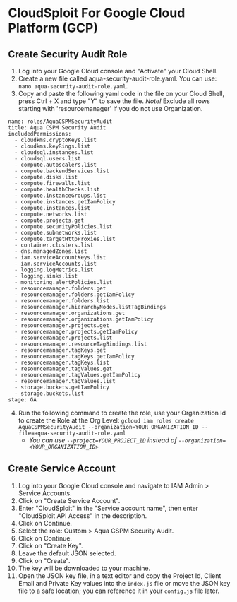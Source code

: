 # CloudSploit For Google Cloud Platform (GCP)

## Create Security Audit Role

1. Log into your Google Cloud console and "Activate" your Cloud Shell.
1. Create a new file called aqua-security-audit-role.yaml. You can use: ``nano aqua-security-audit-role.yaml``.
1. Copy and paste the following yaml code in the file on your Cloud Shell, press Ctrl + X and type "Y" to save the file. *Note!* Exclude all rows starting with 'resourcemanager' if you do not use Organization.
```   
name: roles/AquaCSPMSecurityAudit
title: Aqua CSPM Security Audit
includedPermissions:
  - cloudkms.cryptoKeys.list
  - cloudkms.keyRings.list
  - cloudsql.instances.list
  - cloudsql.users.list
  - compute.autoscalers.list
  - compute.backendServices.list
  - compute.disks.list
  - compute.firewalls.list
  - compute.healthChecks.list
  - compute.instanceGroups.list
  - compute.instances.getIamPolicy
  - compute.instances.list
  - compute.networks.list
  - compute.projects.get
  - compute.securityPolicies.list
  - compute.subnetworks.list
  - compute.targetHttpProxies.list
  - container.clusters.list
  - dns.managedZones.list
  - iam.serviceAccountKeys.list
  - iam.serviceAccounts.list
  - logging.logMetrics.list
  - logging.sinks.list
  - monitoring.alertPolicies.list
  - resourcemanager.folders.get
  - resourcemanager.folders.getIamPolicy
  - resourcemanager.folders.list
  - resourcemanager.hierarchyNodes.listTagBindings
  - resourcemanager.organizations.get
  - resourcemanager.organizations.getIamPolicy
  - resourcemanager.projects.get
  - resourcemanager.projects.getIamPolicy
  - resourcemanager.projects.list
  - resourcemanager.resourceTagBindings.list
  - resourcemanager.tagKeys.get
  - resourcemanager.tagKeys.getIamPolicy
  - resourcemanager.tagKeys.list
  - resourcemanager.tagValues.get
  - resourcemanager.tagValues.getIamPolicy
  - resourcemanager.tagValues.list
  - storage.buckets.getIamPolicy
  - storage.buckets.list
stage: GA
```
4. Run the following command to create the role, use your Organization Id to create the Role at the Org Level: ``gcloud iam roles create AquaCSPMSecurityAudit --organization=YOUR_ORGANIZATION_ID --file=aqua-security-audit-role.yaml``
   * *You can use ``--project=YOUR_PROJECT_ID`` instead of ``--organization=<YOUR_ORGANIZATION_ID>``*

## Create Service Account

1. Log into your Google Cloud console and navigate to IAM Admin > Service Accounts.
1. Click on "Create Service Account".
1. Enter "CloudSploit" in the "Service account name", then enter "CloudSploit API Access" in the description.
1. Click on Continue.
1. Select the role: Custom > Aqua CSPM Security Audit.
1. Click on Continue.
1. Click on "Create Key".
1. Leave the default JSON selected.
1. Click on "Create".
1. The key will be downloaded to your machine.
1. Open the JSON key file, in a text editor and copy the Project Id, Client Email and Private Key values into the `index.js` file or move the JSON key file to a safe location; you can reference it in your `config.js` file later.
